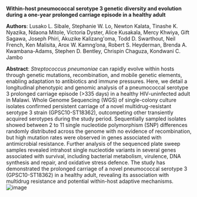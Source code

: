 **Within-host pneumococcal serotype 3 genetic diversity and evolution during a one-year prolonged carriage episode in a healthy adult**

**Authors**: Lusako L. Sibale, Stephanie W. Lo, Newton Kalata, Tinashe K. Nyazika, Ndaona Mitole, Victoria Dyster, Alice Kusakala, Mercy Khwiya, Gift Sagawa, Joseph Phiri, Akuzike Kalizang'oma, Todd D. Swarthout, Neil French, Ken Malisita, Arox W. Kamng’ona, Robert S. Heyderman, Brenda A. Kwambana-Adams, Stephen D. Bentley, Chrispin Chaguza, Kondwani C. Jambo
		
**Abstract**:
_Streptococcus pneumoniae_ can rapidly evolve within hosts through genetic mutations, recombination, and mobile genetic elements, enabling adaptation to antibiotics and immune pressures. Here, we detail a longitudinal phenotypic and genomic analysis of a pneumococcal serotype 3 prolonged carriage episode (>335 days) in a healthy HIV-uninfected adult in Malawi. Whole Genome Sequencing (WGS) of single-colony culture isolates confirmed persistent carriage of a novel multidrug-resistant serotype 3 strain (GPSC10-ST18362), outcompeting other transiently acquired serotypes during the study period. Sequentially sampled isolates showed between 2 to 11 single nucleotide polymorphism (SNP) differences randomly distributed across the genome with no evidence of recombination, but high mutation rates were observed in genes associated with antimicrobial resistance. Further analysis of the sequenced plate sweep samples revealed intrahost single nucleotide variants in several genes associated with survival, including bacterial metabolism, virulence, DNA synthesis and repair, and oxidative stress defence. The study has demonstrated the prolonged carriage of a novel pneumococcal serotype 3 (GPSC10-ST18362) in a healthy adult, revealing its association with multidrug resistance and potential within-host adaptive mechanisms.![image](https://github.com/user-attachments/assets/a94ee48b-237c-46a7-8fb3-523595866f06)


